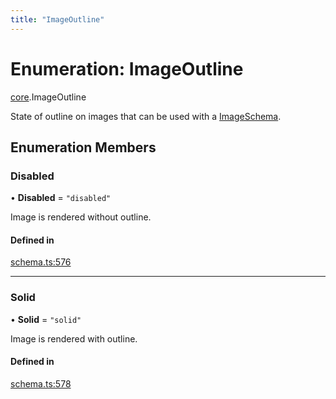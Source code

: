 ```yaml
---
title: "ImageOutline"
---
```

# Enumeration: ImageOutline

[core](../modules/core.md).ImageOutline

State of outline on images that can be used with a [ImageSchema](../interfaces/core.ImageSchema.md).

## Enumeration Members

### Disabled

• **Disabled** = ``"disabled"``

Image is rendered without outline.

#### Defined in

[schema.ts:576](https://github.com/coda/packs-sdk/blob/main/schema.ts#L576)

___

### Solid

• **Solid** = ``"solid"``

Image is rendered with outline.

#### Defined in

[schema.ts:578](https://github.com/coda/packs-sdk/blob/main/schema.ts#L578)
